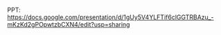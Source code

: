 PPT: https://docs.google.com/presentation/d/1gUy5V4YLFTif6clGGTRBAzu_-mKzKd2gPOpwtzbCXN4/edit?usp=sharing